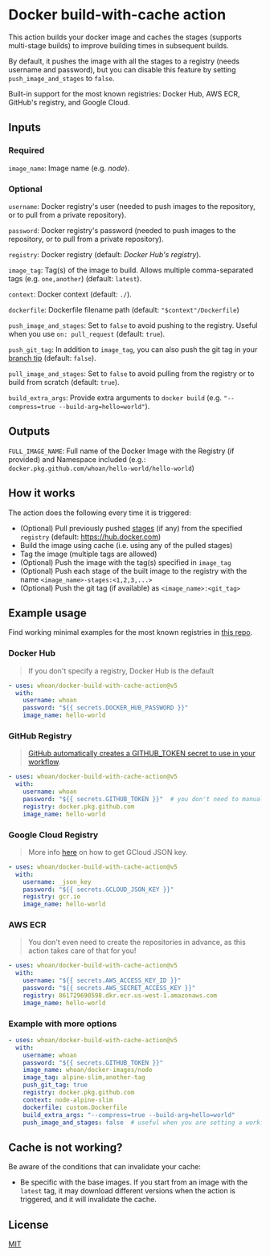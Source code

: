 # Docker build-with-cache action

This action builds your docker image and caches the stages (supports multi-stage builds) to improve building times in subsequent builds.

By default, it pushes the image with all the stages to a registry (needs username and password), but you can disable this feature by setting `push_image_and_stages` to `false`.

Built-in support for the most known registries: Docker Hub, AWS ECR, GitHub's registry, and Google Cloud.

## Inputs

### Required

`image_name`: Image name (e.g. *node*).

### Optional

`username`: Docker registry's user (needed to push images to the repository, or to pull from a private repository).

`password`: Docker registry's password (needed to push images to the repository, or to pull from a private repository).

`registry`: Docker registry (default: *Docker Hub's registry*).

`image_tag`: Tag(s) of the image to build. Allows multiple comma-separated tags (e.g. `one,another`) (default: `latest`).

`context`: Docker context (default: `./`).

`dockerfile`: Dockerfile filename path (default: `"$context"/Dockerfile`)

`push_image_and_stages`: Set to `false` to avoid pushing to the registry. Useful when you use `on: pull_request` (default: `true`).

`push_git_tag`: In addition to `image_tag`, you can also push the git tag in your [branch tip][branch tip] (default: `false`).

`pull_image_and_stages`: Set to `false` to avoid pulling from the registry or to build from scratch (default: `true`).

`build_extra_args`: Provide extra arguments to `docker build` (e.g. `"--compress=true --build-arg=hello=world"`).

[branch tip]: https://stackoverflow.com/questions/16080342/what-is-a-branch-tip-in-git

## Outputs

`FULL_IMAGE_NAME`: Full name of the Docker Image with the Registry (if provided) and Namespace included (e.g.: `docker.pkg.github.com/whoan/hello-world/hello-world`)

## How it works

The action does the following every time it is triggered:

- (Optional) Pull previously pushed [stages](https://docs.docker.com/develop/develop-images/multistage-build/) (if any) from the specified `registry` (default: https://hub.docker.com)
- Build the image using cache (i.e. using any of the pulled stages)
- Tag the image (multiple tags are allowed)
- (Optional) Push the image with the tag(s) specified in `image_tag`
- (Optional) Push each stage of the built image to the registry with the name `<image_name>-stages:<1,2,3,...>`
- (Optional) Push the git tag (if available) as `<image_name>:<git_tag>`

## Example usage

Find working minimal examples for the most known registries in [this repo](https://github.com/whoan/hello-world/tree/master/.github/workflows).

### Docker Hub

> If you don't specify a registry, Docker Hub is the default

```yml
- uses: whoan/docker-build-with-cache-action@v5
  with:
    username: whoan
    password: "${{ secrets.DOCKER_HUB_PASSWORD }}"
    image_name: hello-world
```

### GitHub Registry

> [GitHub automatically creates a GITHUB_TOKEN secret to use in your workflow](https://help.github.com/en/actions/configuring-and-managing-workflows/authenticating-with-the-github_token#about-the-github_token-secret).

```yml
- uses: whoan/docker-build-with-cache-action@v5
  with:
    username: whoan
    password: "${{ secrets.GITHUB_TOKEN }}"  # you don't need to manually set this secret. GitHub does it on your behalf
    registry: docker.pkg.github.com
    image_name: hello-world
```

### Google Cloud Registry

> More info [here](https://cloud.google.com/container-registry/docs/advanced-authentication#json-key) on how to get GCloud JSON key.

```yml
- uses: whoan/docker-build-with-cache-action@v5
  with:
    username: _json_key
    password: "${{ secrets.GCLOUD_JSON_KEY }}"
    registry: gcr.io
    image_name: hello-world
```

### AWS ECR

> You don't even need to create the repositories in advance, as this action takes care of that for you!

```yml
- uses: whoan/docker-build-with-cache-action@v5
  with:
    username: "${{ secrets.AWS_ACCESS_KEY_ID }}"
    password: "${{ secrets.AWS_SECRET_ACCESS_KEY }}"
    registry: 861729690598.dkr.ecr.us-west-1.amazonaws.com
    image_name: hello-world
```

### Example with more options

```yml
- uses: whoan/docker-build-with-cache-action@v5
  with:
    username: whoan
    password: "${{ secrets.GITHUB_TOKEN }}"
    image_name: whoan/docker-images/node
    image_tag: alpine-slim,another-tag
    push_git_tag: true
    registry: docker.pkg.github.com
    context: node-alpine-slim
    dockerfile: custom.Dockerfile
    build_extra_args: "--compress=true --build-arg=hello=world"
    push_image_and_stages: false  # useful when you are setting a workflow to run on PRs
```

## Cache is not working?

Be aware of the conditions that can invalidate your cache:

- Be specific with the base images. If you start from an image with the `latest` tag, it may download different versions when the action is triggered, and it will invalidate the cache.

## License

[MIT](https://github.com/whoan/docker-build-with-cache-action/blob/master/LICENSE)
